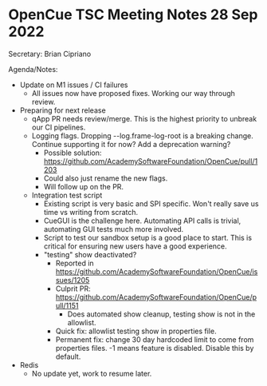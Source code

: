 # OpenCue TSC Meeting Notes 28 Sep 2022

Secretary: Brian Cipriano

Agenda/Notes:

* Update on M1 issues / CI failures
    * All issues now have proposed fixes. Working our way through review.
* Preparing for next release
    * qApp PR needs review/merge. This is the highest priority to unbreak our CI pipelines.
    * Logging flags. Dropping --log.frame-log-root is a breaking change. Continue supporting it for
      now? Add a deprecation warning?
        * Possible solution: https://github.com/AcademySoftwareFoundation/OpenCue/pull/1203
        * Could also just rename the new flags.
        * Will follow up on the PR.
    * Integration test script
        * Existing script is very basic and SPI specific. Won't really save us time vs writing from
          scratch.
        * CueGUI is the challenge here. Automating API calls is trivial, automating GUI tests much
          more involved.
        * Script to test our sandbox setup is a good place to start. This is critical for ensuring
          new users have a good experience.
        * "testing" show deactivated?
            * Reported in https://github.com/AcademySoftwareFoundation/OpenCue/issues/1205
            * Culprit PR: ​​https://github.com/AcademySoftwareFoundation/OpenCue/pull/1151
                * Does automated show cleanup, testing show is not in the allowlist.
            * Quick fix: allowlist testing show in properties file.
            * Permanent fix: change 30 day hardcoded limit to come from properties files. -1 means
              feature is disabled. Disable this by default.
* Redis
    * No update yet, work to resume later.
